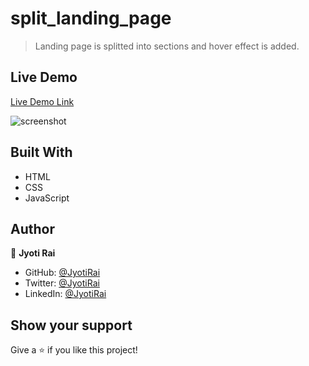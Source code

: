 # split_landing_page

> Landing page is splitted into sections and hover effect is added.

## Live Demo

[Live Demo Link](https://jyotirai-projects-split-landing-page.netlify.app/)

![screenshot](./screenshot.png)

## Built With

- HTML
- CSS
- JavaScript

## Author

👤 **Jyoti Rai**

- GitHub: [@JyotiRai](https://github.com/jrai0792)
- Twitter: [@JyotiRai](https://twitter.com/jyotirai0792)
- LinkedIn: [@JyotiRai](https://linkedin.com/in/rai-jyoti)

## Show your support

Give a ⭐️ if you like this project!